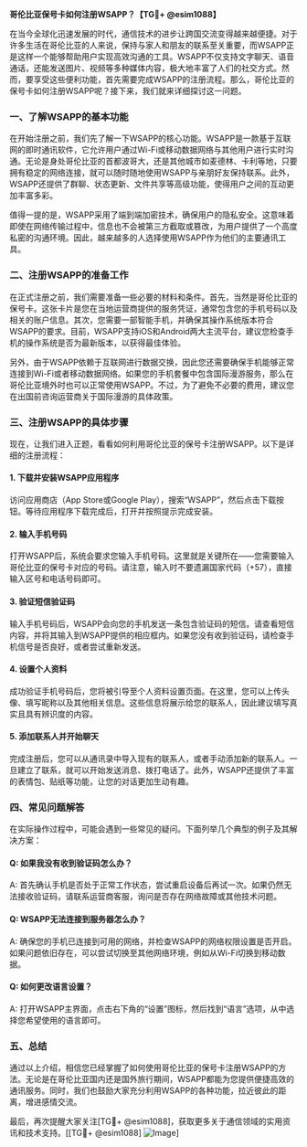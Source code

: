 **哥伦比亚保号卡如何注册WSAPP？【TG💪+ @esim1088】**

在当今全球化迅速发展的时代，通信技术的进步让跨国交流变得越来越便捷。对于许多生活在哥伦比亚的人来说，保持与家人和朋友的联系至关重要，而WSAPP正是这样一个能够帮助用户实现高效沟通的工具。WSAPP不仅支持文字聊天、语音通话，还能发送图片、视频等多种媒体内容，极大地丰富了人们的社交方式。然而，要享受这些便利功能，首先需要完成WSAPP的注册流程。那么，哥伦比亚的保号卡如何注册WSAPP呢？接下来，我们就来详细探讨这一问题。

### 一、了解WSAPP的基本功能

在开始注册之前，我们先了解一下WSAPP的核心功能。WSAPP是一款基于互联网的即时通讯软件，它允许用户通过Wi-Fi或移动数据网络与其他用户进行实时沟通。无论是身处哥伦比亚的首都波哥大，还是其他城市如麦德林、卡利等地，只要拥有稳定的网络连接，就可以随时随地使用WSAPP与亲朋好友保持联系。此外，WSAPP还提供了群聊、状态更新、文件共享等高级功能，使得用户之间的互动更加丰富多彩。

值得一提的是，WSAPP采用了端到端加密技术，确保用户的隐私安全。这意味着即使在网络传输过程中，信息也不会被第三方截取或篡改，为用户提供了一个高度私密的沟通环境。因此，越来越多的人选择使用WSAPP作为他们的主要通讯工具。

### 二、注册WSAPP的准备工作

在正式注册之前，我们需要准备一些必要的材料和条件。首先，当然是哥伦比亚的保号卡。这张卡片是您在当地运营商提供的服务凭证，通常包含您的手机号码以及相关的账户信息。其次，您需要一部智能手机，并确保其操作系统版本符合WSAPP的要求。目前，WSAPP支持iOS和Android两大主流平台，建议您检查手机的操作系统是否为最新版本，以获得最佳体验。

另外，由于WSAPP依赖于互联网进行数据交换，因此您还需要确保手机能够正常连接到Wi-Fi或者移动数据网络。如果您的手机套餐中包含国际漫游服务，那么在哥伦比亚境外时也可以正常使用WSAPP。不过，为了避免不必要的费用，建议您在出国前咨询运营商关于国际漫游的具体政策。

### 三、注册WSAPP的具体步骤

现在，让我们进入正题，看看如何利用哥伦比亚的保号卡注册WSAPP。以下是详细的注册流程：

#### 1. 下载并安装WSAPP应用程序
访问应用商店（App Store或Google Play），搜索“WSAPP”，然后点击下载按钮。等待应用程序下载完成后，打开并按照提示完成安装。

#### 2. 输入手机号码
打开WSAPP后，系统会要求您输入手机号码。这里就是关键所在——您需要输入哥伦比亚的保号卡对应的号码。请注意，输入时不要遗漏国家代码（+57），直接输入区号和电话号码即可。

#### 3. 验证短信验证码
输入手机号码后，WSAPP会向您的手机发送一条包含验证码的短信。请查看短信内容，并将其输入到WSAPP提供的相应框内。如果您没有收到验证码，请检查手机信号是否良好，或者尝试重新发送。

#### 4. 设置个人资料
成功验证手机号码后，您将被引导至个人资料设置页面。在这里，您可以上传头像、填写昵称以及其他相关信息。这些信息将展示给您的联系人，因此建议填写真实且具有辨识度的内容。

#### 5. 添加联系人并开始聊天
完成注册后，您可以从通讯录中导入现有的联系人，或者手动添加新的联系人。一旦建立了联系，就可以开始发送消息、拨打电话了。此外，WSAPP还提供了丰富的表情包、贴纸等功能，让您的对话更加生动有趣。

### 四、常见问题解答

在实际操作过程中，可能会遇到一些常见的疑问。下面列举几个典型的例子及其解决方案：

#### Q: 如果我没有收到验证码怎么办？
A: 首先确认手机是否处于正常工作状态，尝试重启设备后再试一次。如果仍然无法接收验证码，请联系运营商客服，询问是否存在网络故障或其他技术问题。

#### Q: WSAPP无法连接到服务器怎么办？
A: 确保您的手机已连接到可用的网络，并检查WSAPP的网络权限设置是否开启。如果问题依旧存在，可以尝试切换至其他网络环境，例如从Wi-Fi切换到移动数据。

#### Q: 如何更改语言设置？
A: 打开WSAPP主界面，点击右下角的“设置”图标，然后找到“语言”选项，从中选择您希望使用的语言即可。

### 五、总结

通过以上介绍，相信您已经掌握了如何使用哥伦比亚的保号卡注册WSAPP的方法。无论是在哥伦比亚国内还是国外旅行期间，WSAPP都能为您提供便捷高效的通讯服务。同时，我们也鼓励大家充分利用WSAPP的各种功能，拉近彼此的距离，增进感情交流。

最后，再次提醒大家关注[TG💪+ @esim1088]，获取更多关于通信领域的实用资讯和技术支持。[[TG💪+ @esim1088] ![Image](https://i.postimg.cc/4NQfJmqS/Snipaste-2025-05-13-00-14-12.png)]
